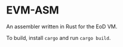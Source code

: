 # EVM-ASM

An assembler written in Rust for the EoD VM.

To build, install `cargo` and run `cargo build`.